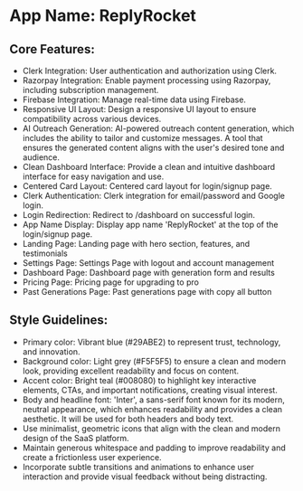 # **App Name**: ReplyRocket

## Core Features:

- Clerk Integration: User authentication and authorization using Clerk.
- Razorpay Integration: Enable payment processing using Razorpay, including subscription management.
- Firebase Integration: Manage real-time data using Firebase.
- Responsive UI Layout: Design a responsive UI layout to ensure compatibility across various devices.
- AI Outreach Generation: AI-powered outreach content generation, which includes the ability to tailor and customize messages. A tool that ensures the generated content aligns with the user's desired tone and audience.
- Clean Dashboard Interface: Provide a clean and intuitive dashboard interface for easy navigation and use.
- Centered Card Layout: Centered card layout for login/signup page.
- Clerk Authentication: Clerk integration for email/password and Google login.
- Login Redirection: Redirect to /dashboard on successful login.
- App Name Display: Display app name 'ReplyRocket' at the top of the login/signup page.
- Landing Page: Landing page with hero section, features, and testimonials
- Settings Page: Settings Page with logout and account management
- Dashboard Page: Dashboard page with generation form and results
- Pricing Page: Pricing page for upgrading to pro
- Past Generations Page: Past generations page with copy all button

## Style Guidelines:

- Primary color: Vibrant blue (#29ABE2) to represent trust, technology, and innovation.
- Background color: Light grey (#F5F5F5) to ensure a clean and modern look, providing excellent readability and focus on content.
- Accent color: Bright teal (#008080) to highlight key interactive elements, CTAs, and important notifications, creating visual interest.
- Body and headline font: 'Inter', a sans-serif font known for its modern, neutral appearance, which enhances readability and provides a clean aesthetic. It will be used for both headers and body text.
- Use minimalist, geometric icons that align with the clean and modern design of the SaaS platform.
- Maintain generous whitespace and padding to improve readability and create a frictionless user experience.
- Incorporate subtle transitions and animations to enhance user interaction and provide visual feedback without being distracting.